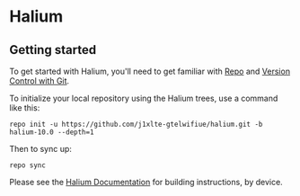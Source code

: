Halium
===========

Getting started
---------------

To get started with Halium, you'll need to get
familiar with [Repo](https://source.android.com/source/using-repo.html) and [Version Control with Git](https://source.android.com/source/version-control.html).

To initialize your local repository using the Halium trees, use a command like this:
```
repo init -u https://github.com/j1xlte-gtelwifiue/halium.git -b halium-10.0 --depth=1
```
Then to sync up:
```
repo sync
```
Please see the [Halium Documentation](http://docs.halium.org/) for building instructions, by device.
